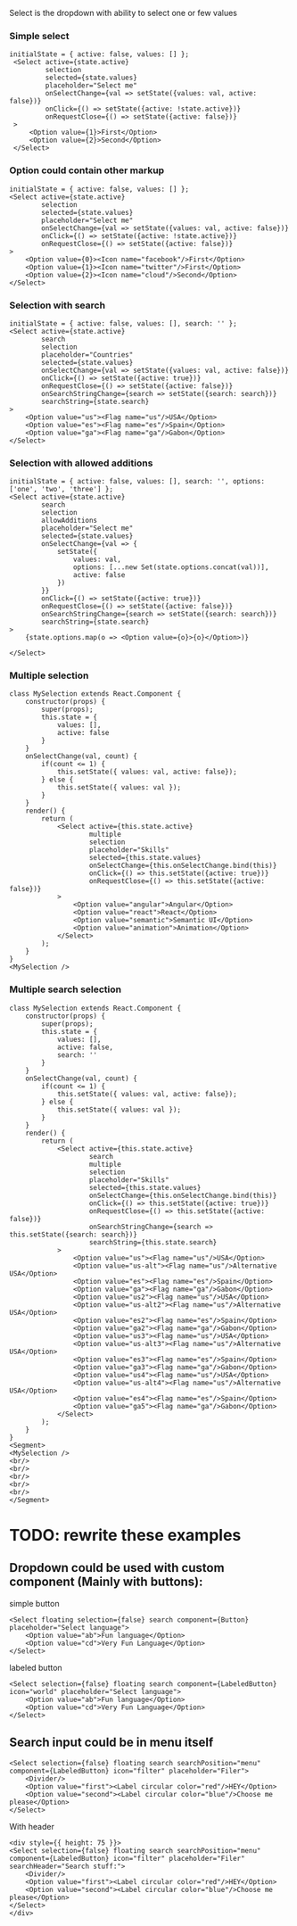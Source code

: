 Select is the dropdown with ability to select one or few values

### Simple select

    initialState = { active: false, values: [] };
     <Select active={state.active}
             selection
             selected={state.values}
             placeholder="Select me"
             onSelectChange={val => setState({values: val, active: false})}
             onClick={() => setState({active: !state.active})}
             onRequestClose={() => setState({active: false})}
     >
         <Option value={1}>First</Option>
         <Option value={2}>Second</Option>
     </Select>

### Option could contain other markup

    initialState = { active: false, values: [] };
    <Select active={state.active}
            selection
            selected={state.values}
            placeholder="Select me"
            onSelectChange={val => setState({values: val, active: false})}
            onClick={() => setState({active: !state.active})}
            onRequestClose={() => setState({active: false})}
    >
        <Option value={0}><Icon name="facebook"/>First</Option>
        <Option value={1}><Icon name="twitter"/>First</Option>
        <Option value={2}><Icon name="cloud"/>Second</Option>
    </Select>

### Selection with search

    initialState = { active: false, values: [], search: '' };
    <Select active={state.active}
            search
            selection
            placeholder="Countries"
            selected={state.values}
            onSelectChange={val => setState({values: val, active: false})}
            onClick={() => setState({active: true})}
            onRequestClose={() => setState({active: false})}
            onSearchStringChange={search => setState({search: search})}
            searchString={state.search}
    >
        <Option value="us"><Flag name="us"/>USA</Option>
        <Option value="es"><Flag name="es"/>Spain</Option>
        <Option value="ga"><Flag name="ga"/>Gabon</Option>
    </Select>
    
### Selection with allowed additions

    initialState = { active: false, values: [], search: '', options: ['one', 'two', 'three'] };
    <Select active={state.active}
            search
            selection
            allowAdditions
            placeholder="Select me"
            selected={state.values}
            onSelectChange={val => {
                setState({
                    values: val,
                    options: [...new Set(state.options.concat(val))],
                    active: false
                })
            }}
            onClick={() => setState({active: true})}
            onRequestClose={() => setState({active: false})}
            onSearchStringChange={search => setState({search: search})}
            searchString={state.search}
    >
        {state.options.map(o => <Option value={o}>{o}</Option>)}
        
    </Select>

### Multiple selection

    class MySelection extends React.Component {
        constructor(props) {
            super(props);
            this.state = {
                values: [],
                active: false
            }
        }
        onSelectChange(val, count) {
            if(count <= 1) {
                this.setState({ values: val, active: false});
            } else {
                this.setState({ values: val });
            }
        }
        render() {
            return (
                <Select active={this.state.active}
                        multiple
                        selection
                        placeholder="Skills"
                        selected={this.state.values}
                        onSelectChange={this.onSelectChange.bind(this)}
                        onClick={() => this.setState({active: true})}
                        onRequestClose={() => this.setState({active: false})}
                >
                    <Option value="angular">Angular</Option>
                    <Option value="react">React</Option>
                    <Option value="semantic">Semantic UI</Option>
                    <Option value="animation">Animation</Option>
                </Select>
            );
        }
    }
    <MySelection />


### Multiple search selection

    class MySelection extends React.Component {
        constructor(props) {
            super(props);
            this.state = {
                values: [],
                active: false,
                search: ''
            }
        }
        onSelectChange(val, count) {
            if(count <= 1) {
                this.setState({ values: val, active: false});
            } else {
                this.setState({ values: val });
            }
        }
        render() {
            return (
                <Select active={this.state.active}
                        search
                        multiple
                        selection
                        placeholder="Skills"
                        selected={this.state.values}
                        onSelectChange={this.onSelectChange.bind(this)}
                        onClick={() => this.setState({active: true})}
                        onRequestClose={() => this.setState({active: false})}
                        onSearchStringChange={search => this.setState({search: search})}
                        searchString={this.state.search}
                >
                    <Option value="us"><Flag name="us"/>USA</Option>
                    <Option value="us-alt"><Flag name="us"/>Alternative USA</Option>
                    <Option value="es"><Flag name="es"/>Spain</Option>
                    <Option value="ga"><Flag name="ga"/>Gabon</Option>
                    <Option value="us2"><Flag name="us"/>USA</Option>
                    <Option value="us-alt2"><Flag name="us"/>Alternative USA</Option>
                    <Option value="es2"><Flag name="es"/>Spain</Option>
                    <Option value="ga2"><Flag name="ga"/>Gabon</Option>
                    <Option value="us3"><Flag name="us"/>USA</Option>
                    <Option value="us-alt3"><Flag name="us"/>Alternative USA</Option>
                    <Option value="es3"><Flag name="es"/>Spain</Option>
                    <Option value="ga3"><Flag name="ga"/>Gabon</Option>
                    <Option value="us4"><Flag name="us"/>USA</Option>
                    <Option value="us-alt4"><Flag name="us"/>Alternative USA</Option>
                    <Option value="es4"><Flag name="es"/>Spain</Option>
                    <Option value="ga5"><Flag name="ga"/>Gabon</Option>
                </Select>
            );
        }
    }
    <Segment>
    <MySelection />
    <br/>
    <br/>
    <br/>
    <br/>
    <br/>
    </Segment>


# TODO: rewrite these examples
## Dropdown could be used with custom component (Mainly with buttons):
simple button

    <Select floating selection={false} search component={Button} placeholder="Select language">
        <Option value="ab">Fun language</Option>
        <Option value="cd">Very Fun Language</Option>
    </Select>

labeled button

    <Select selection={false} floating search component={LabeledButton} icon="world" placeholder="Select language">
        <Option value="ab">Fun language</Option>
        <Option value="cd">Very Fun Language</Option>
    </Select>


## Search input could be in menu itself

    <Select selection={false} floating search searchPosition="menu" component={LabeledButton} icon="filter" placeholder="Filer">
        <Divider/>
        <Option value="first"><Label circular color="red"/>HEY</Option>
        <Option value="second"><Label circular color="blue"/>Choose me please</Option>
    </Select>

With header

    <div style={{ height: 75 }}>
    <Select selection={false} floating search searchPosition="menu" component={LabeledButton} icon="filter" placeholder="Filer" searchHeader="Search stuff:">
        <Divider/>
        <Option value="first"><Label circular color="red"/>HEY</Option>
        <Option value="second"><Label circular color="blue"/>Choose me please</Option>
    </Select>
    </div>

